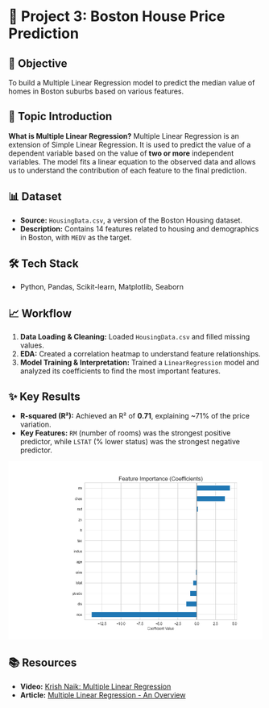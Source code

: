 # 🏡 Project 3: Boston House Price Prediction

## 🎯 Objective
To build a Multiple Linear Regression model to predict the median value of homes in Boston suburbs based on various features.

## 📖 Topic Introduction
**What is Multiple Linear Regression?**
Multiple Linear Regression is an extension of Simple Linear Regression. It is used to predict the value of a dependent variable based on the value of **two or more** independent variables. The model fits a linear equation to the observed data and allows us to understand the contribution of each feature to the final prediction.

## 📊 Dataset
- **Source:** `HousingData.csv`, a version of the Boston Housing dataset.
- **Description:** Contains 14 features related to housing and demographics in Boston, with `MEDV` as the target.

## 🛠️ Tech Stack
- Python, Pandas, Scikit-learn, Matplotlib, Seaborn

## 📈 Workflow
1.  **Data Loading & Cleaning:** Loaded `HousingData.csv` and filled missing values.
2.  **EDA:** Created a correlation heatmap to understand feature relationships.
3.  **Model Training & Interpretation:** Trained a `LinearRegression` model and analyzed its coefficients to find the most important features.

## ✨ Key Results
- **R-squared (R²):** Achieved an R² of **0.71**, explaining ~71% of the price variation.
- **Key Features:** `RM` (number of rooms) was the strongest positive predictor, while `LSTAT` (% lower status) was the strongest negative predictor.

![Feature Importance](feature_importance.png)

## 📚 Resources
- **Video:** [Krish Naik: Multiple Linear Regression](https://www.youtube.com/watch?v=J_L-s-iJ22k)
- **Article:** [Multiple Linear Regression - An Overview](https://www.investopedia.com/terms/m/mlr.asp)
